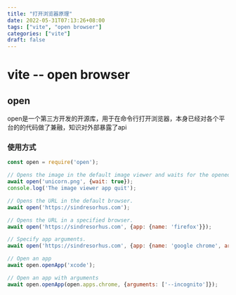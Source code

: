 ```yaml
---
title: "打开浏览器原理"
date: 2022-05-31T07:13:26+08:00
tags: ["vite", "open browser"]
categories: ["vite"]
draft: false
---
```






# vite  -- open browser







## open



open是一个第三方开发的开源库，用于在命令行打开浏览器，本身已经对各个平台的的代码做了兼融，知识对外部暴露了api



### 使用方式

```javascript
const open = require('open');

// Opens the image in the default image viewer and waits for the opened app to quit.
await open('unicorn.png', {wait: true});
console.log('The image viewer app quit');

// Opens the URL in the default browser.
await open('https://sindresorhus.com');

// Opens the URL in a specified browser.
await open('https://sindresorhus.com', {app: {name: 'firefox'}});

// Specify app arguments.
await open('https://sindresorhus.com', {app: {name: 'google chrome', arguments: ['--incognito']}});

// Open an app
await open.openApp('xcode');

// Open an app with arguments
await open.openApp(open.apps.chrome, {arguments: ['--incognito']});
```

